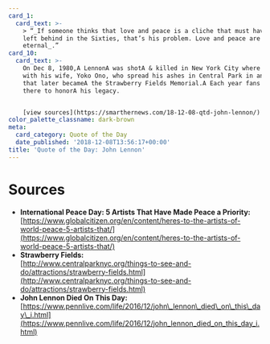 ```yaml
---
card_1:
  card_text: >-
    > “_If someone thinks that love and peace is a cliche that must have been
    left behind in the Sixties, that’s his problem. Love and peace are
    eternal_.”
card_10:
  card_text: >-
    On Dec 8, 1980,A LennonA was shotA & killed in New York City where he lived
    with his wife, Yoko Ono, who spread his ashes in Central Park in an area
    that later becameA the Strawberry Fields Memorial.A Each year fans gather
    there to honorA his legacy.


    [view sources](https://smarthernews.com/18-12-08-qtd-john-lennon/)
color_palette_classname: dark-brown
meta:
  card_category: Quote of the Day
  date_published: '2018-12-08T13:56:17+00:00'
title: 'Quote of the Day: John Lennon'
---
```

Sources
=======

*   **International Peace Day: 5 Artists That Have Made Peace a Priority:**  
    [https://www.globalcitizen.org/en/content/heres-to-the-artists-of-world-peace-5-artists-that/](https://www.globalcitizen.org/en/content/heres-to-the-artists-of-world-peace-5-artists-that/)
*   **Strawberry Fields:**  
    [http://www.centralparknyc.org/things-to-see-and-do/attractions/strawberry-fields.html](http://www.centralparknyc.org/things-to-see-and-do/attractions/strawberry-fields.html)
*   **John Lennon Died On This Day:** [https://www.pennlive.com/life/2016/12/john\_lennon\_died\_on\_this\_day\_i.html](https://www.pennlive.com/life/2016/12/john_lennon_died_on_this_day_i.html)